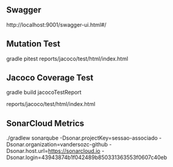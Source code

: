 ## Swagger
http://localhost:9001/swagger-ui.html#/

## Mutation Test
gradle pitest
reports/jacoco/test/html/index.html

## Jacoco Coverage Test
gradle build jacocoTestReport

reports/jacoco/test/html/index.html

## SonarCloud Metrics
./gradlew sonarqube -Dsonar.projectKey=sessao-associado -Dsonar.organization=vandersozc-github -Dsonar.host.url=https://sonarcloud.io -Dsonar.login=43943874b1f042489b850331363553f0607c40eb